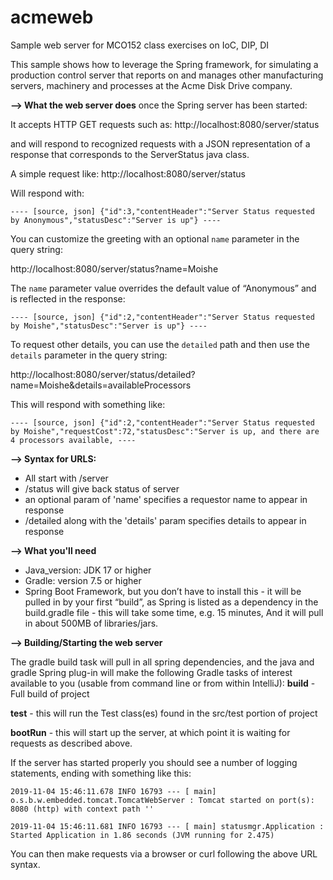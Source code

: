 # acmeweb
Sample web server for MCO152 class exercises on IoC, DIP, DI

This sample shows how to leverage the Spring framework, for simulating a production control server that reports on 
and manages other manufacturing servers, machinery and processes at the Acme Disk Drive company.

**--> What the web server does** once the Spring server has been started:

It accepts HTTP GET requests such as:
    http://localhost:8080/server/status

and will respond to recognized requests with a JSON representation of a response that corresponds to the ServerStatus java class.

A simple request like:
    http://localhost:8080/server/status

Will respond with:

`---- [source, json]
{"id":3,"contentHeader":"Server Status requested by Anonymous","statusDesc":"Server is up"}
----`

You can customize the greeting with an optional `name` parameter in the query string:

http://localhost:8080/server/status?name=Moishe

The `name` parameter value overrides the default value of “Anonymous” and is reflected in the response:

`---- [source, json]
{"id":2,"contentHeader":"Server Status requested by Moishe","statusDesc":"Server is up"}
----`

To request other details, you can use the `detailed` path and then use the `details` parameter in the query string:

http://localhost:8080/server/status/detailed?name=Moishe&details=availableProcessors

This will respond with something like:

`---- [source, json]
{"id":2,"contentHeader":"Server Status requested by Moishe","requestCost":72,"statusDesc":"Server is up, and there are 4 processors available,
----`


**--> Syntax for URLS:**
*    All start with /server
*    /status will give back status of server
*    an optional param of 'name' specifies a requestor name to appear in response
*    /detailed along with the 'details' param specifies details to appear in response

**--> What you'll need**

* Java_version: JDK 17 or higher
* Gradle: version 7.5 or higher
* Spring Boot Framework, but you don’t have to install this - it will be pulled in by your first “build”, as Spring is listed as a dependency in the build.gradle file - this will take some time, e.g. 15 minutes,
And it will pull in about 500MB of libraries/jars.
  
**--> Building/Starting the web server**

The gradle build task will pull in all spring dependencies, and the java and gradle Spring plug-in will make the following Gradle tasks of interest available to you (usable from command line or from within IntelliJ):
**build** - Full build of project

**test** - this will run the Test class(es) found in the src/test portion of project 

**bootRun** - this will start up the server, at which point it is waiting for requests as described above.

If the server has started properly you should see a number of logging statements, ending with something like this:

`2019-11-04 15:46:11.678 INFO 16793 --- [ main] o.s.b.w.embedded.tomcat.TomcatWebServer : Tomcat started on port(s): 8080 (http) with context path ''`

`2019-11-04 15:46:11.681 INFO 16793 --- [ main] statusmgr.Application : Started Application in 1.86 seconds (JVM running for 2.475)`

You can then make requests via a browser or curl following the above URL syntax.

